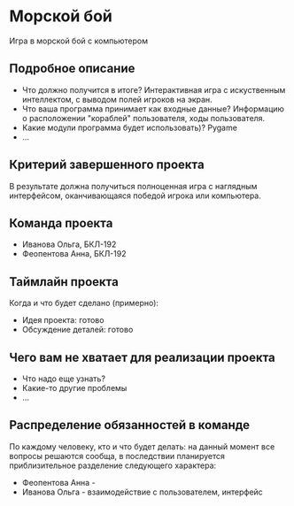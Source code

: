 # Морской бой

Игра в морской бой с компьютером

## Подробное описание

- Что должно получится в итоге? Интерактивная игра с искуственным интеллектом, с выводом полей игроков на экран.
- Что ваша программа принимает как входные данные? Информацию о расположении "кораблей" пользователя, ходы пользователя.
- Какие модули программа будет использовать)? Pygame
- ...

## Критерий завершенного проекта

В результате должна получиться полноценная игра с наглядным интерфейсом, оканчивающаяся победой игрока или компьютера. 

## Команда проекта

- Иванова Ольга, БКЛ-192
- Феопентова Анна, БКЛ-192

## Таймлайн проекта

Когда и что будет сделано (примерно):
- Идея проекта: готово
- Обсуждение деталей: готово

## Чего вам не хватает для реализации проекта

- Что надо еще узнать?
- Какие-то другие проблемы
- ...

## Распределение обязанностей в команде

По каждому человеку, кто и что будет делать: на данный момент все вопросы решаются сообща, в последствии планируется приблизительное разделение следующего характера:
- Феопентова Анна - 
- Иванова Ольга - взаимодействие с пользователем, интерфейс
